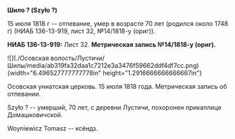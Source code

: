 **Шило ? (Szyło ?)**

15 июля 1818 г -- отпевание, умер в возрасте 70 лет (родился около 1748
г) (НИАБ 136-13-919, лист 32, №14/1818-у (ориг)).

**НИАБ 136-13-919:** Лист 32. **Метрическая запись №14/1818-у (ориг).**

![](./Осовская волость/Лустичи/Шилы/media/ab319fa32daa1c7212e3a3476f59662ddf4df7cc.png){width="6.496527777777778in"
height="1.2916666666666667in"}

Осовская униатская церковь. 15 июля 1818 года. Метрическая запись об
отпевании.

Szyło ? -- умерший, 70 лет, с деревни Лустичи, похоронен прикаплице
Домашковичской.

Woyniewicz Tomasz -- ксёндз.
